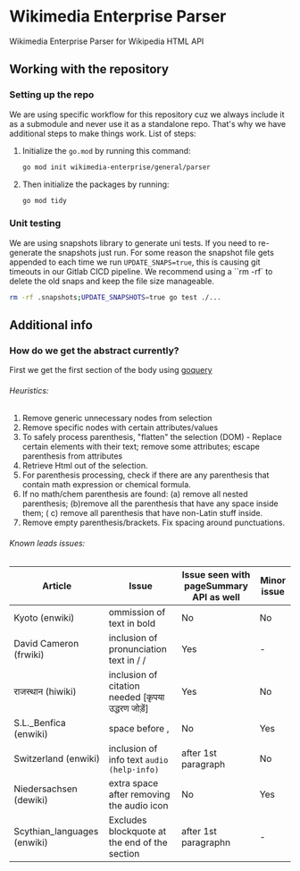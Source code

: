 # Wikimedia Enterprise Parser

Wikimedia Enterprise Parser for Wikipedia HTML API

## Working with the repository

### Setting up the repo

We are using specific workflow for this repository cuz we always include it as a submodule and never use it as a standalone repo. That's why we have additional steps to make things work. List of steps:

1. Initialize the `go.mod` by running this command:

   ```bash
   go mod init wikimedia-enterprise/general/parser
   ```

1. Then initialize the packages by running:

   ```bash
   go mod tidy
   ```

### Unit testing

We are using snapshots library to generate uni tests. If you need to re-generate the snapshots just run. For some reason the snapshot file gets appended to each time we run `UPDATE_SNAPS=true`, this is causing git timeouts in our Gitlab CICD pipeline. We recommend using a ``rm -rf` to delete the old snaps and keep the file size manageable.

```bash
rm -rf .snapshots;UPDATE_SNAPSHOTS=true go test ./...
```

## Additional info

### How do we get the abstract currently?

First we get the first section of the body using [goquery](https://github.com/puerkitobio/goquery#examples)

###### Heuristics:

1. Remove generic unnecessary nodes from selection
2. Remove specific nodes with certain attributes/values
3. To safely process parenthesis, "flatten" the selection (DOM) - Replace certain elements with their text; remove some attributes; escape parenthesis from attributes
4. Retrieve Html out of the selection.
5. For parenthesis processing, check if there are any parenthesis that contain math expression or chemical formula.
6. If no math/chem parenthesis are found:
   (a) remove all nested parenthesis;
   (b)remove all the parenthesis that have any space inside them;
   ( c) remove all parenthesis that have non-Latin stuff inside.
7. Remove empty parenthesis/brackets. Fix spacing around punctuations.

###### Known leads issues:

| Article                     | Issue                                              | Issue seen with pageSummary API as well | Minor issue |
| --------------------------- | -------------------------------------------------- | --------------------------------------- | ----------- |
| Kyoto (enwiki)              | ommission of text in bold                          | No                                      | No          |
| David Cameron (frwiki)      | inclusion of pronunciation text in / /             | Yes                                     | -           |
| राजस्थान (hiwiki)           | inclusion of citation needed [कृपया उद्धरण जोड़ें] | Yes                                     | No          |
| S.L.\_Benfica (enwiki)      | space before ,                                     | No                                      | Yes         |
| Switzerland (enwiki)        | inclusion of info text `audio (help·info) `        | after 1st paragraph                     | No          |
| Niedersachsen (dewiki)      | extra space after removing the audio icon          | No                                      | Yes         |
| Scythian_languages (enwiki) | Excludes blockquote at the end of the section      | after 1st paragraphn                    | -           |
